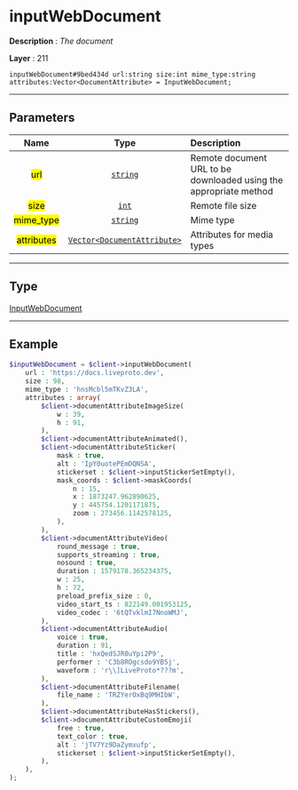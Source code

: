 # inputWebDocument

**Description** : *The document*

**Layer** : 211

```tl
inputWebDocument#9bed434d url:string size:int mime_type:string attributes:Vector<DocumentAttribute> = InputWebDocument;
```

---

## Parameters

| Name | Type | Description |
| :---: | :---: | :--- |
| <mark>url</mark> | [`string`](type/string) | Remote document URL to be downloaded using the appropriate method |
| <mark>size</mark> | [`int`](type/int) | Remote file size |
| <mark>mime_type</mark> | [`string`](type/string) | Mime type |
| <mark>attributes</mark> | [`Vector<DocumentAttribute>`](type/DocumentAttribute) | Attributes for media types |

---

## Type

[InputWebDocument](type/InputWebDocument)

---

## Example

```php
$inputWebDocument = $client->inputWebDocument(
	url : 'https://docs.liveproto.dev',
	size : 98,
	mime_type : 'hnsMcbl5mTKvZ3LA',
	attributes : array(
		$client->documentAttributeImageSize(
			w : 39,
			h : 91,
		),
		$client->documentAttributeAnimated(),
		$client->documentAttributeSticker(
			mask : true,
			alt : 'IpY0uotePEmDQNSA',
			stickerset : $client->inputStickerSetEmpty(),
			mask_coords : $client->maskCoords(
				n : 15,
				x : 1873247.962890625,
				y : 445754.1201171875,
				zoom : 273456.1142578125,
			),
		),
		$client->documentAttributeVideo(
			round_message : true,
			supports_streaming : true,
			nosound : true,
			duration : 1579178.365234375,
			w : 25,
			h : 72,
			preload_prefix_size : 0,
			video_start_ts : 822149.001953125,
			video_codec : '6tQTvklmI7NnoWMJ',
		),
		$client->documentAttributeAudio(
			voice : true,
			duration : 91,
			title : 'hxQedSJR0uYpi2P9',
			performer : 'C3b8ROgcsdo9YB5j',
			waveform : 'rܴ\\]LiveProto*???m',
		),
		$client->documentAttributeFilename(
			file_name : 'TRZYerOxBq9MHIbW',
		),
		$client->documentAttributeHasStickers(),
		$client->documentAttributeCustomEmoji(
			free : true,
			text_color : true,
			alt : 'jTV7Yz9DaZymxufp',
			stickerset : $client->inputStickerSetEmpty(),
		),
	),
);
```